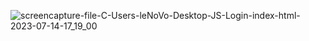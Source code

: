 ![screencapture-file-C-Users-leNoVo-Desktop-JS-Login-index-html-2023-07-14-17_19_00](https://github.com/keyur146/login-page/assets/130525335/6a70f6d7-d08e-4a62-a082-a731d04f61ee)
